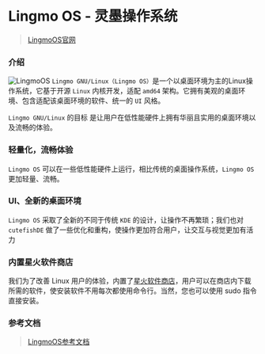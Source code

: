 # Lingmo OS - 灵墨操作系统
> [LingmoOS官网](https://lingmo.org/)

### 介绍
![LingmoOS](../img/desktop.png)
`Lingmo GNU/Linux（Lingmo OS）`是一个以桌面环境为主的Linux操作系统，它基于开源 `Linux` 内核开发，适配 `amd64` 架构。它拥有美观的桌面环境、包含适配该桌面环境的软件、统一的 `UI` 风格。

`Lingmo GNU/Linux` 的目标 是让用户在低性能硬件上拥有华丽且实用的桌面环境以及流畅的体验。

### 轻量化，流畅体验

`Lingmo OS` 可以在一些低性能硬件上运行，相比传统的桌面操作系统，`Lingmo OS` 更加轻量、流畅。

### UI、全新的桌面环境

`Lingmo OS` 采取了全新的不同于传统 `KDE` 的设计，让操作不再繁琐；我们也对 `cutefishDE` 做了一些优化和重构，使操作更加符合用户，让交互与视觉更加有活力

### 内置星火软件商店

我们为了改善 Linux 用户的体验，内置了[星火软件商店](https://gitee.com/deepin-community-store/spark-store/)，用户可以在商店内下载所需的软件，使安装软件不用每次都使用命令行。当然，您也可以使用 sudo 指令直接安装。

### 参考文档

>[LingmoOS参考文档](..)